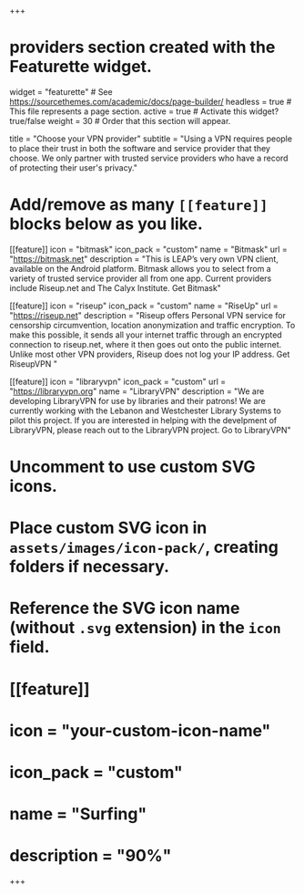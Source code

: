 +++
# providers section created with the Featurette widget.

widget = "featurette"  # See https://sourcethemes.com/academic/docs/page-builder/
headless = true  # This file represents a page section.
active = true  # Activate this widget? true/false
weight = 30  # Order that this section will appear.

title = "Choose your VPN provider"
subtitle = "Using a VPN requires people to place their trust in both the software and service provider that they choose. We only partner with trusted service providers who have a record of protecting their user's privacy." 

# Add/remove as many `[[feature]]` blocks below as you like.

[[feature]]
  icon = "bitmask"
  icon_pack = "custom"
  name = "Bitmask"
  url = "https://bitmask.net"
  description = "This is LEAP’s very own VPN client, available on the Android platform. Bitmask allows you to select from a variety of trusted service provider all from one app. Current providers include Riseup.net and The Calyx Institute. Get Bitmask"
  
[[feature]]
  icon = "riseup"
  icon_pack = "custom"
  name = "RiseUp"
  url = "https://riseup.net"
  description = "Riseup offers Personal VPN service for censorship circumvention, location anonymization and traffic encryption. To make this possible, it sends all your internet traffic through an encrypted connection to riseup.net, where it then goes out onto the public internet. Unlike most other VPN providers, Riseup does not log your IP address.  Get RiseupVPN "
  
[[feature]]
  icon = "libraryvpn"
  icon_pack = "custom"
  url = "https://libraryvpn.org"
  name = "LibraryVPN"
  description = "We are developing LibraryVPN for use by libraries and their patrons! We are currently working with the Lebanon and Westchester Library Systems to pilot this project. If you are interested in helping with the develpment of LibraryVPN, please reach out to the LibraryVPN project. Go to LibraryVPN"

# Uncomment to use custom SVG icons.
# Place custom SVG icon in `assets/images/icon-pack/`, creating folders if necessary.
# Reference the SVG icon name (without `.svg` extension) in the `icon` field.
# [[feature]]
#  icon = "your-custom-icon-name"
#  icon_pack = "custom"
#  name = "Surfing"
#  description = "90%"

+++
